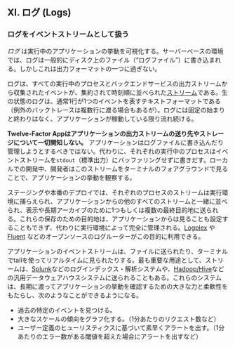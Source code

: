 ## XI. ログ (Logs)
### ログをイベントストリームとして扱う

*ログ* は実行中のアプリケーションの挙動を可視化する。サーバーベースの環境では、ログは一般的にディスク上のファイル（“ログファイル”）に書き込まれる。しかしこれは出力フォーマットの一つに過ぎない。

ログは、すべての実行中のプロセスとバックエンドサービスの出力ストリームから収集されたイベントが、集約されて時刻順に並べられた[ストリーム](http://adam.heroku.com/past/2011/4/1/logs_are_streams_not_files/)である。生の状態のログは、通常1行が1つのイベントを表すテキストフォーマットである（例外のバックトレースは複数行に渡る場合もあるが）。ログには固定の始まりと終わりはなく、アプリケーションが稼動している限り流れ続ける。

**Twelve-Factor Appはアプリケーションの出力ストリームの送り先やストレージについて一切関知しない。** アプリケーションはログファイルに書き込んだり管理しようとするべきではない。代わりに、それぞれの実行中のプロセスはイベントストリームを`stdout`（標準出力）にバッファリングせずに書きだす。ローカルでの開発中、開発者はこのストリームをターミナルのフォアグラウンドで見ることで、アプリケーションの挙動を観察する。

ステージングや本番のデプロイでは、それぞれのプロセスのストリームは実行環境に捕らえられ、アプリケーションからの他のすべてのストリームと一緒に並べられ、表示や長期アーカイブのために1つもしくは複数の最終目的地に送られる。これらの保存のための目的地は、アプリケーションからは見ることも設定することもできず、代わりに実行環境によって完全に管理される。[Logplex](https://github.com/heroku/logplex) や [Fluent](https://github.com/fluent/fluentd) などのオープンソースのログルーターがこの目的に利用できる。

アプリケーションのイベントストリームは、ファイルに送られたり、ターミナルでtailを使ってリアルタイムに見られたりする。最も重要な用途として、ストリームは、[Splunk](http://www.splunk.com/)などのログインデックス・解析システムや、[Hadoop/Hive](http://hive.apache.org/)などの汎用データウェアハウスシステムに送られることもある。これらのシステムは、長期に渡ってアプリケーションの挙動を確認するための大きな力と柔軟性をもたらし、次のようなことができるようになる。

* 過去の特定のイベントを見つける。
* 大きなスケールの傾向をグラフ化する。（1分あたりのリクエスト数など）
* ユーザー定義のヒューリスティクスに基づいて素早くアラートを出す。（1分あたりのエラー数がある閾値を超えた場合にアラートを出すなど）
